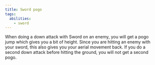 ```yaml
---
title: Sword pogo
tags:
  abilities:
    - sword
---
```


When doing a down attack with Sword on an enemy, you will get a pogo jump which gives you a bit of height.
Since you are hitting an enemy with your sword, this also gives you your aerial movement back.
If you do a second down attack before hitting the ground, you will not get a second pogo.

<youtube-video id="m745rdTT-sI"></youtube-video>
